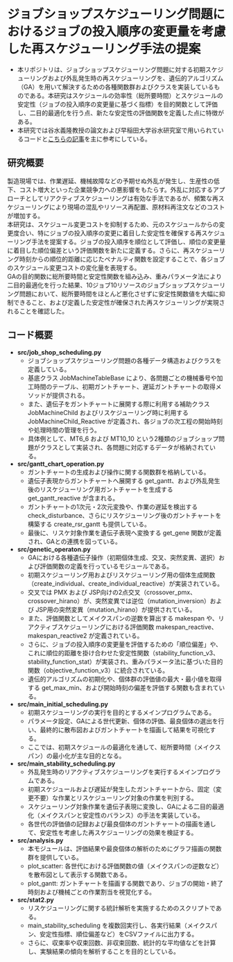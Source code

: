 # ジョブショップスケジューリング問題におけるジョブの投入順序の変更量を考慮した再スケジューリング手法の提案
- 本リポジトリは、ジョブショップスケジューリング問題に対する初期スケジューリングおよび外乱発生時の再スケジューリングを、遺伝的アルゴリズム（GA）を用いて解決するための各種関数群およびクラスを実装しているものである。本研究はスケジュールの効率性（総所要時間）とスケジュールの安定性（ジョブの投入順序の変更量に基づく指標）を目的関数として評価し、二目的最適化を行う点、新たな安定性の評価関数を定義した点に特徴がある。
- 本研究では谷水義隆教授の論文および早稲田大学谷水研究室で用いられているコードと[こちらの記事](https://qiita.com/YosukeKentuckyFriedChicken/items/80d1cb70d96bd4586f59)を主に参考にしている。
## 研究概要
製造現場では、作業遅延、機械故障などの予期せぬ外乱が発生し、生産性の低下、コスト増大といった企業競争力への悪影響をもたらす。外乱に対応するアプローチとしてリアクティブスケジューリングは有効な手法であるが、頻繁な再スケジューリングにより現場の混乱やリソース再配置、原材料再注文などのコストが増加する。<br/>
本研究は、スケジュール変更コストを抑制するため、元のスケジュールからの変更度合い、特にジョブの投入順序の変更に着目した安定性を確保する再スケジューリング手法を提案する。ジョブの投入順序を順位として評価し、順位の変更量に着目した順位偏差という評価関数を新たに定義する。さらに、再スケジューリング時刻からの順位的距離に応じたペナルティ関数を設定することで、各ジョブのスケジュール変更コストの変化量を表現する。<br/>
GAの目的関数に総所要時間と安定性関数を組み込み、重みパラメータ法により二目的最適化を行った結果、10ジョブ10リソースのジョブショップスケジューリング問題において、総所要時間をほとんど悪化させずに安定性関数値を大幅に抑制できること、および定義した安定性が確保された再スケジューリングが実現されることを確認した。

## コード概要
- **src/job_shop_scheduling.py**
  - ジョブショップスケジューリング問題の各種データ構造およびクラスを定義している。
  - 基底クラス JobMachineTableBase により、各問題ごとの機械番号や加工時間のテーブル、初期ガントチャート、遅延ガントチャートの取得メソッドが提供される。
  - また、遺伝子をガントチャートに展開する際に利用する補助クラス JobMachineChild およびリスケジューリング時に利用する JobMachineChild_Reactive が定義され、各ジョブの次工程の開始時刻や処理時間の管理を行う。
  - 具体例として、MT6_6 および MT10_10 という2種類のジョブショップ問題がクラスとして実装され、各問題に対応するデータが格納されている。
- **src/gantt_chart_operation.py**
  - ガントチャートの生成および操作に関する関数群を格納している。
  - 遺伝子表現からガントチャートへ展開する get_gantt、および外乱発生後のリスケジューリング用ガントチャートを生成する get_gantt_reactive が含まれる。
  - ガントチャートの1次元・2次元変換や、作業の遅延を検出する check_disturbance、さらにリスケジューリング後のガントチャートを構築する create_rsr_gantt も提供している。
  - 最後に、リスケ対象作業を遺伝子表現へ変換する get_gene 関数が定義され、GAとの連携を図っている。
- **src/genetic_operaton.py**
  - GAにおける各種遺伝子操作（初期個体生成、交叉、突然変異、選択）および評価関数の定義を行っているモジュールである。
  - 初期スケジューリング用およびリスケジューリング用の個体生成関数（create_individual、create_individual_reactive）が実装されている。
  - 交叉では PMX および JSP向けの2点交叉（crossover_pmx、crossover_hirano）が、突然変異では逆位（mutation_inversion）および JSP用の突然変異（mutation_hirano）が提供されている。
  - また、評価関数としてメイクスパンの逆数を算出する makespan や、リアクティブスケジューリングにおける評価関数 makespan_reactive、makespan_reactive2 が定義されている。
  - さらに、ジョブの投入順序の変更量を評価するための「順位偏差」や、これに順位的距離を掛け合わせた安定性関数（stability_function_v3、stability_function_stat）が実装され、重みパラメータ法に基づいた目的関数（objective_function_v3）に統合されている。
  - 遺伝的アルゴリズムの初期化や、個体群の評価値の最大・最小値を取得する get_max_min、および開始時刻の偏差を評価する関数も含まれている。
- **src/main_initial_scheduling.py**
  - 初期スケジューリングの実行を目的とするメインプログラムである。
  - パラメータ設定、GAによる世代更新、個体の評価、最良個体の選出を行い、最終的に散布図およびガントチャートを描画して結果を可視化する。
  - ここでは、初期スケジュールの最適化を通して、総所要時間（メイクスパン）の最小化が主な目的となる。
- **src/main_stability_scheduling.py**
  - 外乱発生時のリアクティブスケジューリングを実行するメインプログラムである。
  - 初期スケジュールおよび遅延が発生したガントチャートから、固定（変更不要）な作業とリスケジューリング対象の作業を判別する。
  - スケジューリング対象作業を遺伝子表現に変換し、GAによる二目的最適化（メイクスパンと安定性のバランス）の手法を実装している。
  - 各世代の評価値の記録および最良個体のガントチャートの描画を通して、安定性を考慮した再スケジューリングの効果を検証する。
- **src/analysis.py**
  - 本モジュールは、評価結果や最良個体の解析のためにグラフ描画の関数群を提供している。
  - plot_scatter: 各世代における評価関数の値（メイクスパンの逆数など）を散布図として表示する関数である。
  - plot_gantt: ガントチャートを描画する関数であり、ジョブの開始・終了時刻および機械ごとの作業割当を視覚化する。
- **src/stat2.py**
  - リスケジューリングに関する統計解析を実施するためのスクリプトである。
  - main_stability_scheduling を複数回実行し、各実行結果（メイクスパン、安定性指標、順位偏差など）をCSVファイルに出力する。
  - さらに、収束率や収束回数、非収束回数、統計的な平均値などを計算し、実験結果の傾向を解析することを目的としている。

